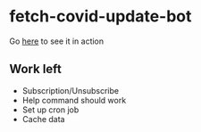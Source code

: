 # fetch-covid-update-bot

Go [here](https://t.me/covid19_india_updates_bot) to see it in action

## Work left

-   Subscription/Unsubscribe
-   Help command should work
-   Set up cron job
-   Cache data
